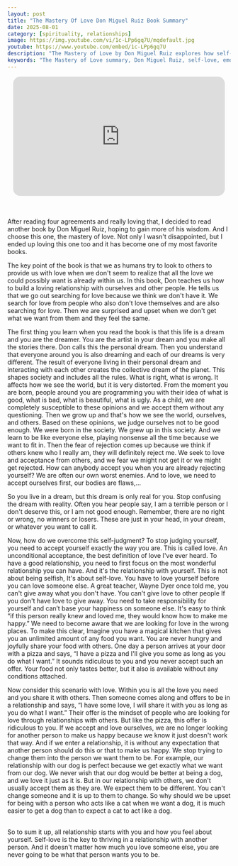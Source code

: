 ```yaml
---
layout: post
title: "The Mastery Of Love Don Miguel Ruiz Book Summary"
date: 2025-08-01
category: [spirituality, relationships]
image: https://img.youtube.com/vi/1c-LPp6gq7U/mqdefault.jpg
youtube: https://www.youtube.com/embed/1c-LPp6gq7U
description: "The Mastery of Love by Don Miguel Ruiz explores how self-love and acceptance are the keys to building healthy, meaningful relationships without fear, judgment, or dependency."
keywords: "The Mastery of Love summary, Don Miguel Ruiz, self-love, emotional healing, spiritual relationships, unconditional love, personal growth, relationship advice, book summary"
---
```


<div style="display: flex; justify-content: center; margin-bottom: 20px;">
  <div style="aspect-ratio: 16 / 9; width: 95%; max-width: 700px; position: relative;">
    <iframe 
      src="https://www.youtube.com/embed/1c-LPp6gq7U"
      title="YouTube video player"
      allowfullscreen
      frameborder="0"
      style="position: absolute; inset: 0; width: 100%; height: 100%; border-radius: 16px;">
    </iframe>
  </div>
</div>

<div style="height: 15px;"></div>
<!-- ..................................................................... -->

After reading four agreements and really loving that, I decided to read another book by Don Miguel Ruiz, hoping to gain more of his wisdom. And I choose this one, the mastery of love. Not only I wasn't disappointed, but I ended up loving this one too and it has become one of my most favorite books.


The key point of the book is that we as humans try to look to others to provide us with love when we don't seem to realize that all the love we could possibly want is already within us. In this book, Don teaches us how to build a loving relationship with ourselves and other people. He tells us that we go out searching for love because we think we don't have it. We search for love from people who also don't love themselves and are also searching for love. Then we are surprised and upset when we don't get what we want from them and they feel the same.


The first thing you learn when you read the book is that this life is a dream and you are the dreamer. You are the artist in your dream and you make all the stories there. Don calls this the personal dream. Then you understand that everyone around you is also dreaming and each of our dreams is very different. The result of everyone living in their personal dream and interacting with each other creates the collective dream of the planet. This shapes society and includes all the rules. What is right, what is wrong. It affects how we see the world, but it is very distorted. From the moment you are born, people around you are programming you with their idea of what is good, what is bad, what is beautiful, what is ugly. As a child, we are completely susceptible to these opinions and we accept them without any questioning. Then we grow up and that's how we see the world, ourselves, and others. Based on these opinions, we judge ourselves not to be good enough. We were born in the society. We grew up in this society. And we learn to be like everyone else, playing nonsense all the time because we want to fit in. Then the fear of rejection comes up because we think if others knew who I really am, they will definitely reject me. We seek to love and acceptance from others, and we fear we might not get it or we might get rejected. How can anybody accept you when you are already rejecting yourself? We are often our own worst enemies. And to love, we need to accept ourselves first, our bodies are flaws,…


So you live in a dream, but this dream is only real for you. Stop confusing the dream with reality. Often you hear people say, I am a terrible person or I don't deserve this, or I am not good enough. Remember, there are no right or wrong, no winners or losers. These are just in your head, in your dream, or whatever you want to call it.


Now, how do we overcome this self-judgment? To stop judging yourself, you need to accept yourself exactly the way you are. This is called love. An unconditional acceptance, the best definition of love I've ever heard. To have a good relationship, you need to first focus on the most wonderful relationship you can have. And it's the relationship with yourself. This is not about being selfish, It's about self-love. You have to love yourself before you can love someone else. A great teacher, Wayne Dyer once told me, you can't give away what you don't have. You can't give love to other people If you don't have love to give away. You need to take responsibility for yourself and can’t base your happiness on someone else. It's easy to think “if this person really knew and loved me, they would know how to make me happy.” We need to become aware that we are looking for love in the wrong places. To make this clear, Imagine you have a magical kitchen that gives you an unlimited amount of any food you want. You are never hungry and joyfully share your food with others. One day a person arrives at your door with a pizza and says, “I have a pizza and I'll give you some as long as you do what I want.” It sounds ridiculous to you and you never accept such an offer. Your food not only tastes better, but it also is available without any conditions attached.


Now consider this scenario with love. Within you is all the love you need and you share it with others. Then someone comes along and offers to be in a relationship and says, “I have some love, I will share it with you as long as you do what I want.” Their offer is the mindset of people who are looking for love through relationships with others. But like the pizza, this offer is ridiculous to you. If we accept and love ourselves, we are no longer looking for another person to make us happy because we know it just doesn't work that way. And if we enter a relationship, it is without any expectation that another person should do this or that to make us happy. We stop trying to change them into the person we want them to be. For example, our relationship with our dog is perfect because we get exactly what we want from our dog. We never wish that our dog would be better at being a dog, and we love it just as it is. But in our relationship with others, we don't usually accept them as they are. We expect them to be different. You can't change someone and it is up to them to change. So why should we be upset for being with a person who acts like a cat when we want a dog, it is much easier to get a dog than to expect a cat to act like a dog.

<br>
So to sum it up, all relationship starts with you and how you feel about yourself. Self-love is the key to thriving in a relationship with another person. And it doesn't matter how much you love someone else, you are never going to be what that person wants you to be.


